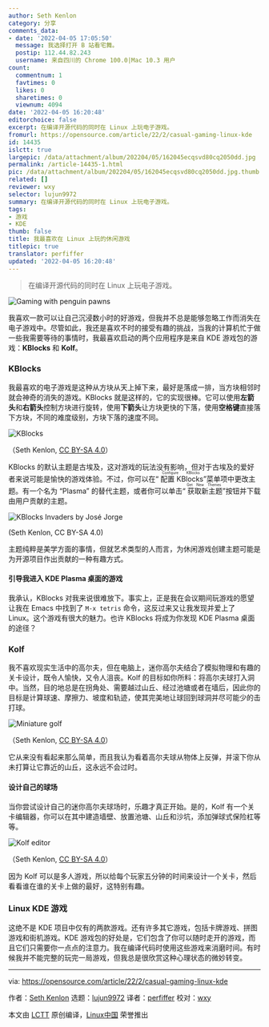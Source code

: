 ```yaml
---
author: Seth Kenlon
category: 分享
comments_data:
- date: '2022-04-05 17:05:50'
  message: 我选择打开 B 站看宅舞。
  postip: 112.44.82.243
  username: 来自四川的 Chrome 100.0|Mac 10.3 用户
count:
  commentnum: 1
  favtimes: 0
  likes: 0
  sharetimes: 0
  viewnum: 4094
date: '2022-04-05 16:20:48'
editorchoice: false
excerpt: 在编译开源代码的同时在 Linux 上玩电子游戏。
fromurl: https://opensource.com/article/22/2/casual-gaming-linux-kde
id: 14435
islctt: true
largepic: /data/attachment/album/202204/05/162045ecqsvd80cq2050dd.jpg
permalink: /article-14435-1.html
pic: /data/attachment/album/202204/05/162045ecqsvd80cq2050dd.jpg.thumb.jpg
related: []
reviewer: wxy
selector: lujun9972
summary: 在编译开源代码的同时在 Linux 上玩电子游戏。
tags:
- 游戏
- KDE
thumb: false
title: 我最喜欢在 Linux 上玩的休闲游戏
titlepic: true
translator: perfiffer
updated: '2022-04-05 16:20:48'
---
```



> 
> 在编译开源代码的同时在 Linux 上玩电子游戏。
> 
> 
> 


![](/data/attachment/album/202204/05/162045ecqsvd80cq2050dd.jpg "Gaming with penguin pawns")


我喜欢一款可以让自己沉浸数小时的好游戏，但我并不总是能够忽略工作而消失在电子游戏中。尽管如此，我还是喜欢不时的接受有趣的挑战，当我的计算机忙于做一些我需要等待的事情时，我最喜欢启动的两个应用程序是来自 KDE 游戏包的游戏：**KBlocks** 和 **Kolf**。


### KBlocks


我最喜欢的电子游戏是这种从方块从天上掉下来，最好是落成一排，当方块相邻时就会神奇的消失的游戏。KBlocks 就是这样的，它的实现很棒。它可以使用**左箭头**和**右箭头**控制方块进行旋转，使用**下箭头**让方块更快的下落，使用**空格键**直接落下方块，不同的难度级别，方块下落的速度不同。


![KBlocks](/data/attachment/album/202204/05/162049peiifdesszyedidj.jpg "KBlocks")


（Seth Kenlon, [CC BY-SA 4.0](https://creativecommons.org/licenses/by-sa/4.0/)）


KBlocks 的默认主题是古埃及，这对游戏的玩法没有影响，但对于古埃及的爱好者来说可能是愉快的游戏体验。不过，你可以在“<ruby> 配置 KBlocks <rt>  Configure KBlocks </rt></ruby>”菜单项中更改主题。有一个名为 “Plasma” 的替代主题，或者你可以单击“<ruby> 获取新主题 <rt>  Get New Themes </rt></ruby>”按钮并下载由用户贡献的主题。


![KBlocks Invaders by José Jorge](/data/attachment/album/202204/05/162049oi00zt4jh7ehhj7d.jpg "KBlocks Invaders by José Jorge")


(Seth Kenlon, CC BY-SA 4.0)


主题纯粹是美学方面的事情，但就艺术类型的人而言，为休闲游戏创建主题可能是为开源项目作出贡献的一种有趣方式。


#### 引导我进入 KDE Plasma 桌面的游戏


我承认，KBlocks 对我来说很难放下。事实上，正是我在会议期间玩游戏的愿望让我在 Emacs 中找到了 `M-x tetris` 命令，这反过来又让我发现并爱上了 Linux。这个游戏有很大的魅力。也许 KBlocks 将成为你发现 KDE Plasma 桌面的途径？


### Kolf


我不喜欢现实生活中的高尔夫，但在电脑上，迷你高尔夫结合了模拟物理和有趣的关卡设计，既令人愉快，又令人沮丧。Kolf 的目标如你所料：将高尔夫球打入洞中。当然，目的地总是在拐角处、需要越过山丘、经过池塘或者在墙后，因此你的目标是计算球速、摩擦力、坡度和轨迹，使其完美地让球回到球洞并尽可能少的击打球。


![Miniature golf](/data/attachment/album/202204/05/162050fursffgfmgsz8qud.jpg "Miniature golf")


（Seth Kenlon, [CC BY-SA 4.0](https://creativecommons.org/licenses/by-sa/4.0/)）


它从来没有看起来那么简单，而且我认为看着高尔夫球从物体上反弹，并滚下你从未打算让它靠近的山丘，这永远不会过时。


#### 设计自己的球场


当你尝试设计自己的迷你高尔夫球场时，乐趣才真正开始。是的，Kolf 有一个关卡编辑器，你可以在其中建造墙壁、放置池塘、山丘和沙坑，添加弹球式保险杠等等。


![Kolf editor](/data/attachment/album/202204/05/162050mdd7hfdqmcd72h82.jpg "Kolf editor")


（Seth Kenlon, [CC BY-SA 4.0](https://creativecommons.org/licenses/by-sa/4.0/)）


因为 Kolf 可以是多人游戏，所以给每个玩家五分钟的时间来设计一个关卡，然后看看谁在谁的关卡上做的最好，这特别有趣。


### Linux KDE 游戏


这绝不是 KDE 项目中仅有的两款游戏。还有许多其它游戏，包括卡牌游戏、拼图游戏和街机游戏。KDE 游戏包的好处是，它们包含了你可以随时走开的游戏，而且它们只需要你一点点的注意力。我在编译代码时使用这些游戏来消磨时间。有时候我并不能完整的玩完一局游戏，但我总是很欣赏这种心理状态的微妙转变。




---


via: <https://opensource.com/article/22/2/casual-gaming-linux-kde>


作者：[Seth Kenlon](https://opensource.com/users/seth) 选题：[lujun9972](https://github.com/lujun9972) 译者：[perfiffer](https://github.com/perfiffer) 校对：[wxy](https://github.com/wxy)


本文由 [LCTT](https://github.com/LCTT/TranslateProject) 原创编译，[Linux中国](https://linux.cn/) 荣誉推出